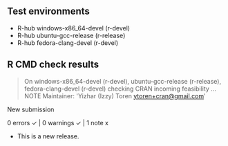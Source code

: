 ## Test environments
- R-hub windows-x86_64-devel (r-devel)
- R-hub ubuntu-gcc-release (r-release)
- R-hub fedora-clang-devel (r-devel)

## R CMD check results
> On windows-x86_64-devel (r-devel), ubuntu-gcc-release (r-release), fedora-clang-devel (r-devel)
  checking CRAN incoming feasibility ... NOTE
  Maintainer: 'Yizhar (Izzy) Toren <ytoren+cran@gmail.com>'
  
  New submission

0 errors ✓ | 0 warnings ✓ | 1 note x

* This is a new release.
